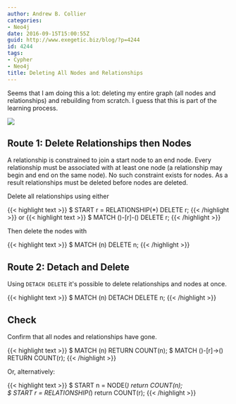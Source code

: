 ```yaml
---
author: Andrew B. Collier
categories:
- Neo4j
date: 2016-09-15T15:00:55Z
guid: http://www.exegetic.biz/blog/?p=4244
id: 4244
tags:
- Cypher
- Neo4j
title: Deleting All Nodes and Relationships
---
```


Seems that I am doing this a lot: deleting my entire graph (all nodes and relationships) and rebuilding from scratch. I guess that this is part of the learning process.

<img src="/img/2016/09/sample-graph.png" >

## Route 1: Delete Relationships then Nodes

A relationship is constrained to join a start node to an end node. Every relationship must be associated with at least one node (a relationship may begin and end on the same node). No such constraint exists for nodes. As a result relationships must be deleted before nodes are deleted.

Delete all relationships using either
  
{{< highlight text >}}
$ START r = RELATIONSHIP(*) DELETE r;
{{< /highlight >}}
or
{{< highlight text >}}
$ MATCH ()-[r]-() DELETE r;
{{< /highlight >}}
  
Then delete the nodes with
  
{{< highlight text >}}
$ MATCH (n) DELETE n;
{{< /highlight >}}

## Route 2: Detach and Delete

Using `DETACH DELETE` it's possible to delete relationships and nodes at once.
  
{{< highlight text >}}
$ MATCH (n) DETACH DELETE n;
{{< /highlight >}}

## Check

Confirm that all nodes and relationships have gone.
  
{{< highlight text >}}
$ MATCH (n) RETURN COUNT(n);
$ MATCH ()-[r]->() RETURN COUNT(r);
{{< /highlight >}}
  
Or, alternatively:
  
{{< highlight text >}}
$ START n = NODE(*) return COUNT(n);  
$ START r = RELATIONSHIP(*) return COUNT(r);
{{< /highlight >}}
